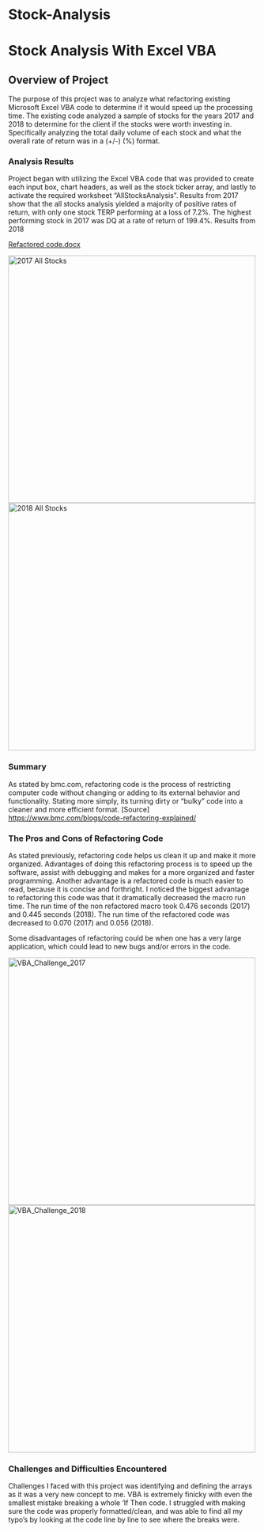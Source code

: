 # Stock-Analysis

# Stock Analysis With Excel VBA

## Overview of Project
The purpose of this project was to analyze what refactoring existing Microsoft Excel VBA code to determine if it would speed up the processing time.  The existing code analyzed a sample of stocks for the years 2017 and 2018 to determine for the client if the stocks were worth investing in.  Specifically analyzing the total daily volume of each stock and what the overall rate of return was in a (+/-)  (%) format.

### Analysis Results 
Project began with utilizing the Excel VBA code that was provided to create each input box, chart headers, as well as the stock ticker array, and lastly to activate the required worksheet “AllStocksAnalysis”.  Results from 2017 show that the all stocks analysis yielded a majority of positive rates of return, with only one stock TERP performing at a loss of 7.2%.  The highest performing stock in 2017 was DQ at a rate of return of 199.4%.  Results from 2018

[Refactored code.docx](https://github.com/dianahcortez/Stock-Analysis/files/8977638/Refactored.code.docx)

<img width="500" alt="2017 All Stocks" src="https://user-images.githubusercontent.com/104927745/175650951-5edc3a9f-7ec9-4323-88b7-425e42ff6031.png">
<img width="500" alt="2018 All Stocks" src="https://user-images.githubusercontent.com/104927745/175650961-c20fc00e-bacf-49dd-b68f-79d4d1ed2688.png">

### Summary
As stated by bmc.com, refactoring code is the process of restricting computer code without changing or adding to its external behavior and functionality.  Stating more simply, its turning dirty or “bulky” code into a cleaner and more efficient format.
[Source] https://www.bmc.com/blogs/code-refactoring-explained/

### The Pros and Cons of Refactoring Code
As stated previously, refactoring code helps us clean it up and make it more organized.  Advantages of doing this refactoring process is to speed up the software, assist with debugging and makes for a more organized and faster programming.  Another advantage is a refactored code is much easier to read, because it is concise and forthright.  I noticed the biggest advantage to refactoring this code was that it dramatically decreased the macro run time.  The run time of the non refactored macro took 0.476 seconds (2017) and 0.445 seconds (2018).  The run time of the refactored code was decreased to 0.070 (2017) and 0.056 (2018).

Some disadvantages of refactoring could be when one has a very large application, which could lead to new bugs and/or errors in the code.

<img width="500" alt="VBA_Challenge_2017" src="https://user-images.githubusercontent.com/104927745/175576474-36dd92ba-3a89-4d7b-b145-e47fd272fa81.png">

<img width="500" alt="VBA_Challenge_2018" src="https://user-images.githubusercontent.com/104927745/175576496-c89021fd-a9b2-4064-9702-37a808d8d1aa.png">

### Challenges and Difficulties Encountered
Challenges I faced with this project was identifying and defining the arrays as it was a very new concept to me.  VBA is extremely finicky with even the smallest mistake breaking a whole ‘If Then code.  I struggled with making sure the code was properly formatted/clean, and was able to find all my typo’s by looking at the code line by line to see where the breaks were.
